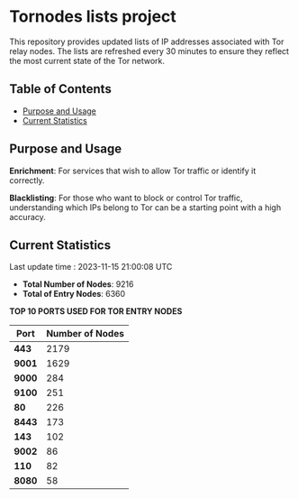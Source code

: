 # Tornodes lists project

This repository provides updated lists of IP addresses associated with Tor relay nodes. The lists are refreshed every 30 minutes to ensure they reflect the most current state of the Tor network.

## Table of Contents

- [Purpose and Usage](#purpose-and-usage)
- [Current Statistics](#current-statistics)


## Purpose and Usage

**Enrichment**: For services that wish to allow Tor traffic or identify it correctly.

**Blacklisting**: For those who want to block or control Tor traffic, understanding which IPs belong to Tor can be a starting point with a high accuracy.

## Current Statistics

Last update time : 2023-11-15 21:00:08 UTC

- **Total Number of Nodes**: 9216
- **Total of Entry Nodes**: 6360

**TOP 10 PORTS USED FOR TOR ENTRY NODES**

| **Port** | **Number of Nodes** |
|------|-----------------|
| **443**   | 2179  |
| **9001**   | 1629  |
| **9000**   | 284  |
| **9100**   | 251  |
| **80**   | 226  |
| **8443**   | 173  |
| **143**   | 102  |
| **9002**   | 86  |
| **110**   | 82  |
| **8080**   | 58  |

